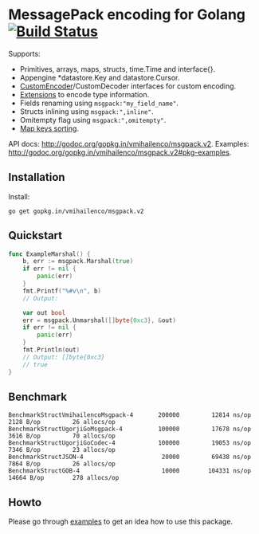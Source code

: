 # MessagePack encoding for Golang [![Build Status](https://travis-ci.org/vmihailenco/msgpack.svg?branch=v2)](https://travis-ci.org/vmihailenco/msgpack)

Supports:
- Primitives, arrays, maps, structs, time.Time and interface{}.
- Appengine *datastore.Key and datastore.Cursor.
- [CustomEncoder](http://godoc.org/gopkg.in/vmihailenco/msgpack.v2#example-CustomEncoder)/CustomDecoder interfaces for custom encoding.
- [Extensions](http://godoc.org/gopkg.in/vmihailenco/msgpack.v2#example-RegisterExt) to encode type information.
- Fields renaming using `msgpack:"my_field_name"`.
- Structs inlining using `msgpack:",inline"`.
- Omitempty flag using `msgpack:",omitempty"`.
- [Map keys sorting](https://godoc.org/gopkg.in/vmihailenco/msgpack.v2#Encoder.SortMapKeys).

API docs: http://godoc.org/gopkg.in/vmihailenco/msgpack.v2.
Examples: http://godoc.org/gopkg.in/vmihailenco/msgpack.v2#pkg-examples.

## Installation

Install:

    go get gopkg.in/vmihailenco/msgpack.v2

## Quickstart

```go
func ExampleMarshal() {
	b, err := msgpack.Marshal(true)
	if err != nil {
		panic(err)
	}
	fmt.Printf("%#v\n", b)
	// Output:

	var out bool
	err = msgpack.Unmarshal([]byte{0xc3}, &out)
	if err != nil {
		panic(err)
	}
	fmt.Println(out)
	// Output: []byte{0xc3}
	// true
}
```

## Benchmark

```
BenchmarkStructVmihailencoMsgpack-4   	  200000	     12814 ns/op	    2128 B/op	      26 allocs/op
BenchmarkStructUgorjiGoMsgpack-4      	  100000	     17678 ns/op	    3616 B/op	      70 allocs/op
BenchmarkStructUgorjiGoCodec-4        	  100000	     19053 ns/op	    7346 B/op	      23 allocs/op
BenchmarkStructJSON-4                 	   20000	     69438 ns/op	    7864 B/op	      26 allocs/op
BenchmarkStructGOB-4                  	   10000	    104331 ns/op	   14664 B/op	     278 allocs/op
```

## Howto

Please go through [examples](http://godoc.org/gopkg.in/vmihailenco/msgpack.v2#pkg-examples) to get an idea how to use this package.
